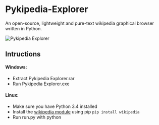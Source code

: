# Pykipedia-Explorer
An open-source, lightweight and pure-text wikipedia graphical browser written in Python.

![Pykipedia Explorer](http://i.imgur.com/3G0gzaD.png)

## Intructions
#### Windows:
* Extract Pykipedia Explorer.rar
* Run Pykipedia Explorer.exe

#### Linux:
* Make sure you have Python 3.4 installed
* Install the [wikipedia module](https://github.com/goldsmith/Wikipedia) using pip
```pip install wikipedia```
* Run run.py with python
